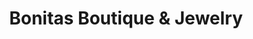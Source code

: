 ---
title: "Bonitas Boutique & Jewelry"
url: /south-bend/bonitas-boutique-and-jewelry/
shop: clothes
---